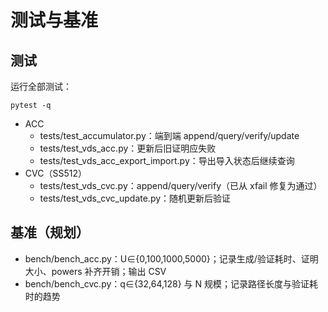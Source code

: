# 测试与基准

## 测试

运行全部测试：
```
pytest -q
```

- ACC
  - tests/test_accumulator.py：端到端 append/query/verify/update
  - tests/test_vds_acc.py：更新后旧证明应失败
  - tests/test_vds_acc_export_import.py：导出导入状态后继续查询
- CVC（SS512）
  - tests/test_vds_cvc.py：append/query/verify（已从 xfail 修复为通过）
  - tests/test_vds_cvc_update.py：随机更新后验证

## 基准（规划）

- bench/bench_acc.py：U∈{0,100,1000,5000}；记录生成/验证耗时、证明大小、powers 补齐开销；输出 CSV
- bench/bench_cvc.py：q∈{32,64,128} 与 N 规模；记录路径长度与验证耗时的趋势

